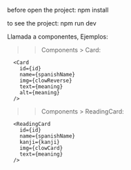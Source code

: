 before open the project:
npm install

to see the project:
npm run dev

Llamada a componentes, Ejemplos:

> > Components > Card:

      <Card
        id={id}
        name={spanishName}
        img={clowReverse}
        text={meaning}
        alt={meaning}
      />

> > Components > ReadingCard:

      <ReadingCard
        id={id}
        name={spanishName}
        kanji={kanji}
        img={clowCard}
        text={meaning}
      />
